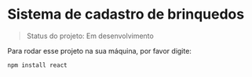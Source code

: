 <h1>Sistema de cadastro de brinquedos</h1>

>Status do projeto: Em desenvolvimento

Para rodar esse projeto na sua máquina, por favor digite:

```
npm install react
```

